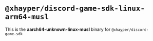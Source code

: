 # `@xhayper/discord-game-sdk-linux-arm64-musl`

This is the **aarch64-unknown-linux-musl** binary for `@xhayper/discord-game-sdk`
